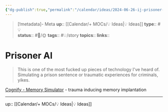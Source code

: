 ```yaml
---
{"dg-publish":true,"permalink":"/calendar/ideas/2024-06-26-ij-prisoner-ai/","title":"Prisoner AI"}
---
```


> [!metadata]- Meta
> **up**:: [[Calendar/+ MOCs/💡 Ideas\|💡 Ideas]]
> **type**:: #💡  
> **status**:: #📝/🌞
> **tags**:: #💡/story
> **topics**:: 
> **links**::

# Prisoner AI

> This is one of the most fucked up pieces of technology I've heard of. Simulating a prison sentence or traumatic experiences for criminals, yikes.

[Cognify - Memory Simulator](https://x.com/rainmaker1973/status/1805287170980053004?s=46) - trauma inducing memory implantation 

---
up:: [[Calendar/+ MOCs/💡 Ideas\|💡 Ideas]]


